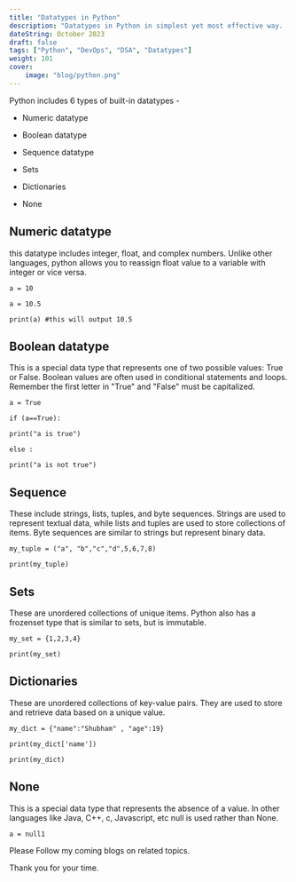 ```yaml
---
title: "Datatypes in Python"
description: "Datatypes in Python in simplest yet most effective way. · Python includes 6 types of built-in datatypes - Numeric datatype Boolean datatype Sequence..."
dateString: October 2023
draft: false
tags: ["Python", "DevOps", "DSA", "Datatypes"]
weight: 101
cover:
    image: "blog/python.png"
---
```


Python includes 6 types of built-in datatypes -

- Numeric datatype

- Boolean datatype

- Sequence datatype

- Sets

- Dictionaries

- None

## Numeric datatype

this datatype includes integer, float, and complex numbers. Unlike other languages, python allows you to reassign float value to a variable with integer or vice versa.

```
a = 10

a = 10.5

print(a) #this will output 10.5
```

## Boolean datatype

This is a special data type that represents one of two possible values: True or False. Boolean values are often used in conditional statements and loops. Remember the first letter in "True" and "False" must be capitalized.

```
a = True

if (a==True):

print("a is true")

else :

print("a is not true")
```

## Sequence

These include strings, lists, tuples, and byte sequences. Strings are used to represent textual data, while lists and tuples are used to store collections of items. Byte sequences are similar to strings but represent binary data.

```
my_tuple = ("a", "b","c","d",5,6,7,8)

print(my_tuple)
```

## Sets

These are unordered collections of unique items. Python also has a frozenset type that is similar to sets, but is immutable.

```
my_set = {1,2,3,4}

print(my_set)
```

## Dictionaries

These are unordered collections of key-value pairs. They are used to store and retrieve data based on a unique value.

```
my_dict = {"name":"Shubham" , "age":19}

print(my_dict['name'])

print(my_dict)
```

## None

This is a special data type that represents the absence of a value. In other languages like Java, C++, c, Javascript, etc null is used rather than None.

`a = null1`

Please Follow my coming blogs on related topics.

Thank you for your time.